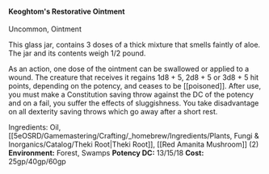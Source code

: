 #### Keoghtom's Restorative Ointment
Uncommon, Ointment

This glass jar, contains 3 doses of a thick mixture that smells faintly of aloe. The jar and its contents weigh 1/2 pound.

As an action, one dose of the ointment can be swallowed or applied to a wound. The creature that receives it regains 1d8 + 5, 2d8 + 5 or 3d8 + 5 hit points, depending on the potency, and ceases to be [[poisoned]]. After use, you must make a Constitution saving throw against the DC of the potency and on a fail, you suffer the effects of sluggishness. You take disadvantage on all dexterity saving throws which go away after a short rest.

Ingredients: Oil, [[5eOSRD/Gamemastering/Crafting/_homebrew/Ingredients/Plants, Fungi & Inorganics/Catalog/Theki Root|Theki Root]], [[Red Amanita Mushroom]] (2)
**Environment:** Forest, Swamps
**Potency DC:** 13/15/18
**Cost:** 25gp/40gp/60gp
